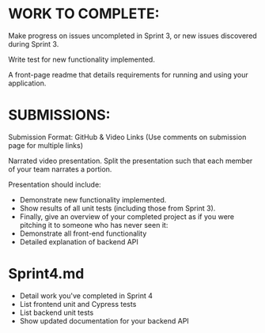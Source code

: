 # WORK TO COMPLETE:

Make progress on issues uncompleted in Sprint 3, or new issues discovered during Sprint 3.

Write test for new functionality implemented. 

A front-page readme that details requirements for running and using your application.
# SUBMISSIONS:
Submission Format: GitHub & Video Links (Use comments on submission page for multiple links)

Narrated video presentation. Split the presentation such that each member of your team narrates a portion. 

Presentation should include:
 - Demonstrate new functionality implemented.
- Show results of all unit tests (including those from Sprint 3).
- Finally, give an overview of your completed project as if you were pitching it to someone who has never seen it:
- Demonstrate all front-end functionality
- Detailed explanation of backend API
# Sprint4.md
- Detail work you've completed in Sprint 4
- List frontend unit and Cypress tests
- List backend unit tests
- Show updated documentation for your backend API 
